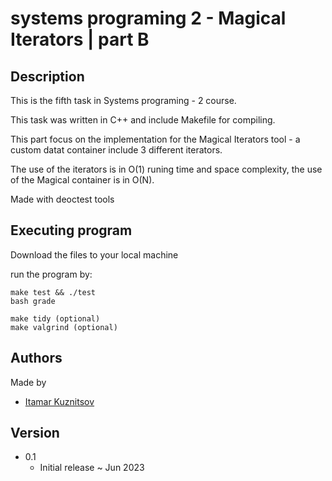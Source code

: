 # systems programing 2 - Magical Iterators | part B


## Description
This is the fifth task in Systems programing - 2 course.

This task was written in C++ and include Makefile for compiling.

This part focus on the implementation for the  Magical Iterators tool - a custom datat container include 3 different iterators.

The use of the iterators is in O(1) runing time and space complexity, the use of the Magical container is in O(N).

Made with deoctest tools  


## Executing program
Download the files to your local machine

run the program by:
```
make test && ./test
bash grade
  
make tidy (optional)
make valgrind (optional)
```


## Authors
Made by

* [Itamar Kuznitsov](https://github.com/Itamar-Kuznitsov)

## Version
* 0.1
  * Initial release ~ Jun 2023

